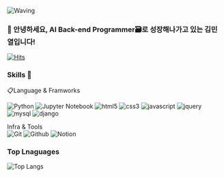 ![Waving](https://capsule-render.vercel.app/api?type=waving&height=500&text=Happy%20Day%20To%20Love!&fontAlign=50&fontAlignY=40&color=gradient)
### 🙇 안녕하세요, AI Back-end  Programmer🗃️로 성장해나가고 있는 김민열입니다!
[![Hits](https://hits.seeyoufarm.com/api/count/incr/badge.svg?url=https%3A%2F%2Fgithub.com%2Fkimminyeol&count_bg=%23251EB8&title_bg=%23B50C0C&icon=salesforce.svg&icon_color=%23FFFFFF&title=%EC%A1%B0%ED%9A%8C%EC%88%98&edge_flat=false)](https://hits.seeyoufarm.com)

### Skills 💪
📋Language & Framworks

![Python](https://img.shields.io/badge/python-3776AB.svg?&style=for-the-badge&logo=python&logoColor=white)  ![Jupyter Notebook](https://img.shields.io/badge/JupyterNotebook-E34F26.svg?&style=for-the-badge&logo=python&logoColor=F37626) 
![html5](https://img.shields.io/badge/html5-E34F26.svg?&style=for-the-badge&logo=html5&logoColor=white)
![css3](https://img.shields.io/badge/css3-1572B6.svg?&style=for-the-badge&logo=css3&logoColor=white)
![javascript](https://img.shields.io/badge/javascript-F7DF1E.svg?&style=for-the-badge&logo=javascript&logoColor=white)
![jquery](https://img.shields.io/badge/jquery-0769AD.svg?&style=for-the-badge&logo=jquery&logoColor=white)
![mysql](https://img.shields.io/badge/mysql-4479A1.svg?&style=for-the-badge&logo=mysql&logoColor=white)
![django](https://img.shields.io/badge/django-092E20.svg?&style=for-the-badge&logo=django&logoColor=white)

Infra & Tools   
![Git](https://img.shields.io/badge/git-092E20.svg?&style=for-the-badge&logo=git&logoColor=#F05032)
![Github](https://img.shields.io/badge/Github-092E20.svg?&style=for-the-badge&logo=Github&logoColor=#181717)
![Notion](https://img.shields.io/badge/Notion-092E20.svg?&style=for-the-badge&logo=Notion&logoColor=white)
### Top Lnaguages
![Top Langs](https://github-readme-stats.vercel.app/api/top-langs/?username=kimminyeol&layout=compact)

